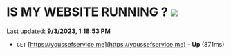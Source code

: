 # IS MY WEBSITE RUNNING ? [![](https://img.shields.io/static/v1?label=Sponsor&message=%E2%9D%A4&logo=GitHub&color=%23fe8e86)](https://github.com/sponsors/<username>)

Last updated: **9/3/2023, 1:18:53 PM**

- `GET` [https://youssefservice.me](https://youssefservice.me) - **Up** (871ms)
